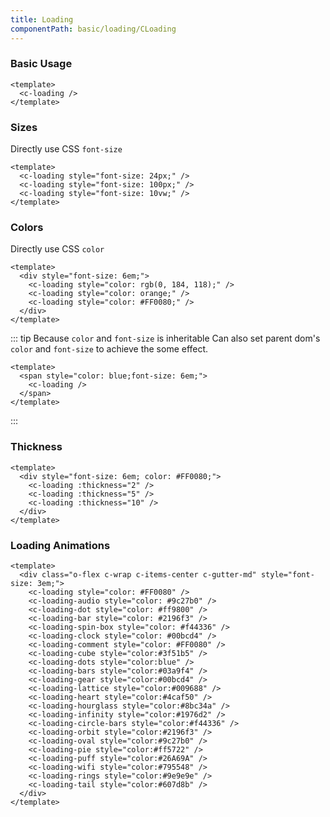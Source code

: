 ```yaml
---
title: Loading
componentPath: basic/loading/CLoading
---
```


### Basic Usage

```vue live
<template>
  <c-loading />
</template>
```

### Sizes

Directly use CSS `font-size`

```vue live
<template>
  <c-loading style="font-size: 24px;" />
  <c-loading style="font-size: 100px;" />
  <c-loading style="font-size: 10vw;" />
</template>
```

### Colors

Directly use CSS `color`

```vue live
<template>
  <div style="font-size: 6em;">
    <c-loading style="color: rgb(0, 184, 118);" />
    <c-loading style="color: orange;" />
    <c-loading style="color: #FF0080;" />
  </div>
</template>
```

::: tip
Because `color` and `font-size` is inheritable
Can also set parent dom's `color` and `font-size` to achieve the some effect.

```vue live
<template>
  <span style="color: blue;font-size: 6em;">
    <c-loading />
  </span>
</template>
```

:::

### Thickness

```vue live
<template>
  <div style="font-size: 6em; color: #FF0080;">
    <c-loading :thickness="2" />
    <c-loading :thickness="5" />
    <c-loading :thickness="10" />
  </div>
</template>
```

### Loading Animations

```vue live
<template>
  <div class="o-flex c-wrap c-items-center c-gutter-md" style="font-size: 3em;">
    <c-loading style="color: #FF0080" />
    <c-loading-audio style="color: #9c27b0" />
    <c-loading-dot style="color: #ff9800" />
    <c-loading-bar style="color: #2196f3" />
    <c-loading-spin-box style="color: #f44336" />
    <c-loading-clock style="color: #00bcd4" />
    <c-loading-comment style="color: #FF0080" />
    <c-loading-cube style="color:#3f51b5" />
    <c-loading-dots style="color:blue" />
    <c-loading-bars style="color:#03a9f4" />
    <c-loading-gear style="color:#00bcd4" />
    <c-loading-lattice style="color:#009688" />
    <c-loading-heart style="color:#4caf50" />
    <c-loading-hourglass style="color:#8bc34a" />
    <c-loading-infinity style="color:#1976d2" />
    <c-loading-circle-bars style="color:#f44336" />
    <c-loading-orbit style="color:#2196f3" />
    <c-loading-oval style="color:#9c27b0" />
    <c-loading-pie style="color:#ff5722" />
    <c-loading-puff style="color:#26A69A" />
    <c-loading-wifi style="color:#795548" />
    <c-loading-rings style="color:#9e9e9e" />
    <c-loading-tail style="color:#607d8b" />
  </div>
</template>
```
